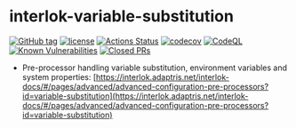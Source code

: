 # interlok-variable-substitution

[![GitHub tag](https://img.shields.io/github/tag/adaptris/interlok-variable-substitution.svg)](https://github.com/adaptris/interlok-variable-substitution/tags)
[![license](https://img.shields.io/github/license/adaptris/interlok-variable-substitution.svg)](https://github.com/adaptris/interlok-variable-substitution/blob/develop/LICENSE)
[![Actions Status](https://github.com/adaptris/interlok-variable-substitution/actions/workflows/gradle-publish.yml/badge.svg)](https://github.com/adaptris/interlok-variable-substitution/actions)
[![codecov](https://codecov.io/gh/adaptris/interlok-variable-substitution/branch/develop/graph/badge.svg)](https://codecov.io/gh/adaptris/interlok-variable-substitution)
[![CodeQL](https://github.com/adaptris/interlok-variable-substitution/workflows/CodeQL/badge.svg)](https://github.com/adaptris/interlok-variable-substitution/security/code-scanning)
[![Known Vulnerabilities](https://snyk.io/test/github/adaptris/interlok-variable-substitution/badge.svg?targetFile=build.gradle)](https://snyk.io/test/github/adaptris/interlok-variable-substitution?targetFile=build.gradle)
[![Closed PRs](https://img.shields.io/github/issues-pr-closed/adaptris/interlok-variable-substitution)](https://github.com/adaptris/interlok-variable-substitution/pulls?q=is%3Apr+is%3Aclosed)


* Pre-processor handling variable substitution, environment variables and system properties: [https://interlok.adaptris.net/interlok-docs/#/pages/advanced/advanced-configuration-pre-processors?id=variable-substitution](https://interlok.adaptris.net/interlok-docs/#/pages/advanced/advanced-configuration-pre-processors?id=variable-substitution)
